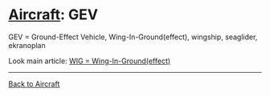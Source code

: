 [Aircraft](Aircraft.md): GEV
============================
GEV = Ground-Effect Vehicle, Wing-In-Ground(effect), wingship, seaglider, ekranoplan

Look main article: [WIG = Wing-In-Ground(effect)](WIG.md)



---
[Back to Aircraft](Aircraft.md)